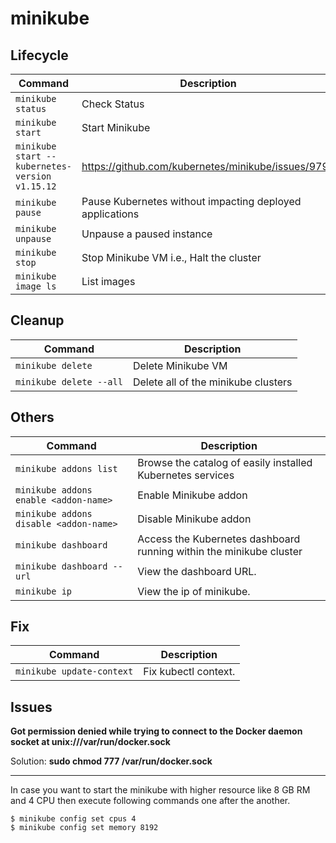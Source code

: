 # minikube

## Lifecycle

|     Command                                  |      Description                                          |
|----------------------------------------------|-----------------------------------------------------------|
|`minikube status`                             | Check Status                                              |
|`minikube start`                              | Start Minikube                                            |
|`minikube start --kubernetes-version v1.15.12`|https://github.com/kubernetes/minikube/issues/9792         |
|`minikube pause`                              | Pause Kubernetes without impacting deployed applications  |
|`minikube unpause`                            | Unpause a paused instance                                 |
|`minikube stop`                               | Stop Minikube VM i.e., Halt the cluster                   |
|`minikube image ls`                           | List images                                               |

## Cleanup

|     Command                                  |      Description                                          |
|----------------------------------------------|-----------------------------------------------------------|
|`minikube delete`                             | Delete Minikube VM                                        |
|`minikube delete --all`                       | Delete all of the minikube clusters                       |

## Others

|     Command                                  |      Description                                                   |
|----------------------------------------------|--------------------------------------------------------------------|
|`minikube addons list`                        | Browse the catalog of easily installed Kubernetes services         |
|`minikube addons enable <addon-name>`         | Enable Minikube addon                                              |
|`minikube addons disable <addon-name>`        | Disable Minikube addon                                             |
|`minikube dashboard`                          | Access the Kubernetes dashboard running within the minikube cluster|
|`minikube dashboard --url`                    | View the dashboard URL.                                            |
|`minikube ip`                                 | View the ip of minikube.                                           |

## Fix

|     Command                                  |      Description                                                   |
|----------------------------------------------|--------------------------------------------------------------------|
|`minikube update-context`                     | Fix kubectl context.                                               |

## Issues

**Got permission denied while trying to connect to the Docker daemon socket at unix:///var/run/docker.sock**  

Solution: **sudo chmod 777 /var/run/docker.sock**

---

In case you want to start the minikube with higher resource like 8 GB RM and 4 CPU then execute following commands one after the another.

~~~
$ minikube config set cpus 4
$ minikube config set memory 8192
~~~

